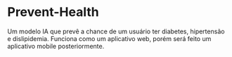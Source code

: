 # Prevent-Health
Um modelo IA que prevê a chance de um usuário ter diabetes, hipertensão e dislipidemia. Funciona como um aplicativo web, porém será feito um aplicativo mobile posteriormente.
